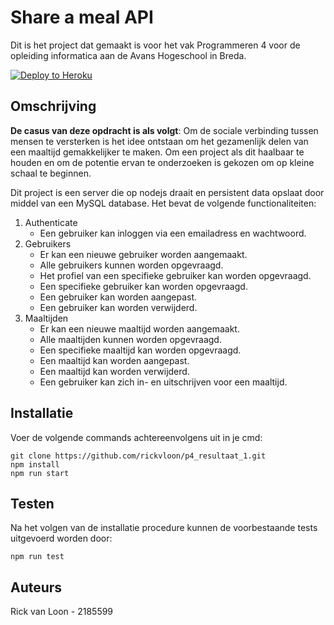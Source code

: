 # Share a meal API

Dit is het project dat gemaakt is voor het vak Programmeren 4 voor de opleiding informatica aan de Avans Hogeschool in Breda.

[![Deploy to Heroku](https://github.com/rickvloon/p4_resultaat_1/actions/workflows/main.yml/badge.svg?branch=main)](https://github.com/rickvloon/p4_resultaat_1/actions/workflows/main.yml)

## Omschrijving
**De casus van deze opdracht is als volgt**:
Om de sociale verbinding tussen mensen te versterken is het idee ontstaan om het gezamenlijk delen van een maaltijd gemakkelijker te maken. Om een project als dit haalbaar te houden en om de potentie ervan te onderzoeken is gekozen om op kleine schaal te beginnen.

Dit project is een server die op nodejs draait en persistent data opslaat door middel van een MySQL database.
Het bevat de volgende functionaliteiten:
1. Authenticate
    - Een gebruiker kan inloggen via een emailadress en wachtwoord.
2. Gebruikers
    - Er kan een nieuwe gebruiker worden aangemaakt.
    - Alle gebruikers kunnen worden opgevraagd.
    - Het profiel van een specifieke gebruiker kan worden opgevraagd.
    - Een specifieke gebruiker kan worden opgevraagd.
    - Een gebruiker kan worden aangepast.
    - Een gebruiker kan worden verwijderd.
3. Maaltijden
    - Er kan een nieuwe maaltijd worden aangemaakt.
    - Alle maaltijden kunnen worden opgevraagd.
    - Een specifieke maaltijd kan worden opgevraagd.
    - Een maaltijd kan worden aangepast.
    - Een maaltijd kan worden verwijderd.
    - Een gebruiker kan zich in- en uitschrijven voor een maaltijd.

## Installatie
Voer de volgende commands achtereenvolgens uit in je cmd:
```
git clone https://github.com/rickvloon/p4_resultaat_1.git
npm install
npm run start
```

## Testen
Na het volgen van de installatie procedure kunnen de voorbestaande tests uitgevoerd worden door:
```
npm run test
```

## Auteurs
Rick van Loon - 2185599